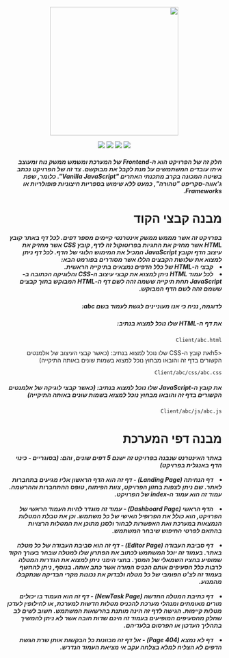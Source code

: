 <div dir="rtl">
  <p align="center">
    <a href="https://asmlearn.com/"><img src="https://i.imagesup.co/images2/7cc15a79a6eb9cb1c4e4b2051827d9372db25a11.png" width="300"></a>
  </p>
  <p align="center">
   <a href="https://firebase.google.com/docs/web/setup?authuser=0#from-the-cdn/"><img src="https://img.shields.io/badge/Firebase-v7.19.0-blue"></a>
   <a href="https://nodejs.org/en/docs/"><img src="https://img.shields.io/badge/HTML-5-yellow"></a>
   <a href="https://expressjs.com/"><img src="https://img.shields.io/badge/jQuery-v3.5.1-green"></a>
    <a href="https://expressjs.com/"><img src="https://img.shields.io/badge/Bootstrap-v3.3.4-purple"></a>
</p>
  <h5> 
    חלק זה של הפרויקט הוא ה-Frontend של המערכת ומשמש ממשק נוח ומעוצב איתו עובדים המשתמשים על מנת לקבל את מבוקשם. צד זה של הפרויקט נכתב בשיטה המכונה בקרב מתכנתי האתרים "Vanilla JavaScript". כלומר, שפת ג'אווה-סקריפט "טהורה", כמעט ללא שימוש בספריות חיצוניות פופולריות או Frameworks.
 </h5>
  
  # מבנה קבצי הקוד
  
  <h5> 
  בפרויקט זה אשר מממש ממשק אינטרנטי קיימים מספר דפים. לכל דף באתר קובץ HTML אשר מחזיק את התגיות בפרוטוקול זה לדף, קובץ CSS אשר מחזיק את עיצוב הדף וקובץ JavaScript המכיל את המימוש הלוגי של הדף.
  לכל דף ניתן למצוא את שלושת הקבצים הללו אשר מסודרים בפורמט הבא:
  <li>קבצי ה-HTML של כלל הדפים נמצאים בתיקייה הראשית.</li>
  <li>לכל עמוד HTML ניתן למצוא את קבצי עיצוב ה-CSS והלוגיקה הכתובה ב-JavaScript תחת תיקייה ששמה זהה לשם דף ה-HTML המבוקש בתוך קבצים ששמם זהה לשם הדף המבוקש.</li>
 </h5>
  <h5>לדוגמה, נניח כי אנו מעוניינים לגשת לעמוד בשם abc: </h5>
  
  <h5>את דף ה-HTML שלו נוכל למצוא בנתיב:</h5>
  
  ```
  Client/abc.html
  ```
  
  <h5את קובץ ה-CSS שלו נוכל למצוא בנתיב: (כאשר קבצי העיצוב של אלמנטים הקשורים בדף זה והובאו מבחוץ נוכל למצוא בשמות שונים באותה התיקייה)</h5>
  
  ```
  Client/abc/css/abc.css
  ```
  
  <h5>את קובץ ה-JavaScript שלו נוכל למצוא בנתיב: (כאשר קבצי לוגיקה של אלמנטים הקשורים בדף זה והובאו מבחוץ נוכל למצוא בשמות שונים באותה התיקייה)</h5>
  
  ```
  Client/abc/js/abc.js
  ```
  # מבנה דפי המערכת
  
  <h5>
    <span>באתר האינטרנט שנבנה בפרויקט זה ישנם 5 דפים שונים, והם: (בסוגריים - כינוי הדף באנגלית בפרויקט)</span>
    </br>
    </br>
    <li>דף הנחיתה (Landing Page) - דף זה הוא הדף הראשון אליו מגיעים בתחברות לאתר. שם ניתן לצפות בחזון הפרויקט, צוות הפיתוח, טופס ההתחברות וההרשמה. עמוד זה הוא עמוד ה-index של הפרויקט.</li>
  </br>
   <li>הדף הראשי (Dashboard Page) - עמוד זה מוגדר להיות העמוד הראשי של הפרויקט, הוא כולל את הפרופיל האישי של כל משתמש. וכן את טבלת המטלות הנמצאות במערכת ואת האפשרות לבחור ולסנן מתוכן את המטלות הרצויות בהתאם לפרטי החיפוש שיבחר המשתמש.</li>
  </br>
   <li>דף סביבת העבודה (Editor Page) - דף זה הוא סביבת העבודה של כל מטלה באתר. בעמוד זה יוכל המשתמש לכתוב את הפתרון שלו למטלה שבחר בעורך הקוד שמופיע בחציו השמאלי של המסך. בחצי הימני ניתן למצוא את הגדרות המטלה לרבות כלל הסעיפים אותם הכניס המורה אשר כתב אותה. בנוסף, ניתן להחשף בעמוד זה לצ'ט הפומבי של כל מטלה ולבדוק את נכונות מקרי הבדיקה שנתקבלו מהמנוע.</li>
  </br>
   <li>דף כתיבת המטלה החדשה (NewTask Page) - דף זה הוא העמוד בו יכולים מורים מאומתים ומנהלי מערכת להכניס מטלות חדשות למערכת, או לחילופין לעדכן מטלות קיימות. הגישה לדף זה הינה מותנת בהרשאות המשתמש. חשוב לשים לב שחלק מהסעיפים המופיעים בעמוד זה הינם שדות חובה אשר לא ניתן להמשיך בתהליך העדכון או הפרסום בלעדיהם.</li>
  </br>
  <li>דף לא נמצא (404 Page) - אל דף זה מכוונות כל הבקשות אותן שרת הגשת הדפים לא הצליח למלא בצלחה עקב אי מציאת העמוד הנדרש.</li>
  </br>
  </h5>
</div>

